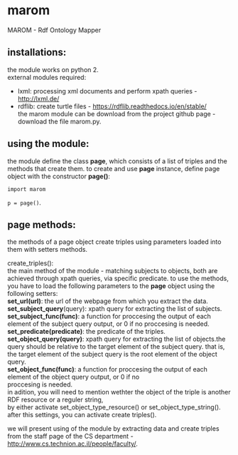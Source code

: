 # marom
MAROM - Rdf Ontology Mapper

## installations:
the module works on python 2.  
external modules required:  
* lxml: processing xml documents and perform xpath queries - http://lxml.de/  
* rdflib: create turtle files - https://rdflib.readthedocs.io/en/stable/  
the marom module can be download from the project github page - download the file marom.py.   

## using the module: 
the module define the class __page__, which consists of a list of triples and the methods that create them.
to create and use __page__ instance, define page object with the constructor **page()**:  
  
  `import marom`  
    
  `p = page()`.  
  
  ## page methods:  
  
 the methods of a page object create triples using parameters loaded into them with setters methods.  
 
 create_triples():  
 the main method of the module - matching subjects to objects, both are achieved through xpath queries,
 via specific predicate. to use the methods, you have to load the following parameters to the  __page__ object 
 using the following setters:  
 __set_url(url)__: the url of the webpage from which you extract the data.  
 __set_subject_query__(query): xpath query for extracting the list of subjects.
 __set_subject_func(func)__: a function for proccesing the output of each element of the subject query output, or 0 if no 
 proccesing is needed.
 __set_predicate(predicate)__: the predicate of the triples.
 __set_object_query(query)__: xpath query for extracting the list of objects.the query should be relative to the target
 element of the subject query. that is, the target element of the subject query is the root element of the object query.  
 __set_object_func(func)__: a function for proccesing the output of each element of the object query output, or 0 if no   
 proccesing is needed.  
 in adition, you will need to mention wethter the object of the triple is another RDF resource or a reguler string,  
 by either activate set_object_type_resource() or set_object_type_string().  
 after this settings, you can activate create triples(). 
 
 



  
we will present using of the module by extracting data and create triples from the staff page of the CS department - 
http://www.cs.technion.ac.il/people/faculty/.


